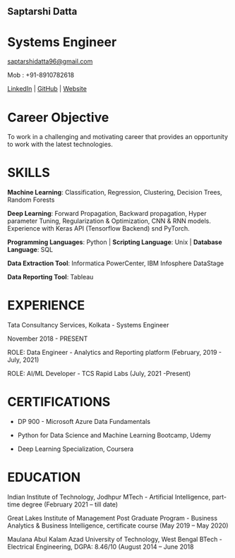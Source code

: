 ## Saptarshi Datta

# Systems Engineer

[saptarshidatta96@gmail.com](saptarshidatta96@gmail.com)

Mob : +91-8910782618

[LinkedIn](https://www.linkedin.com/in/saptarshi-datta/) | [GitHub](https://github.com/saptarshidatta96) | [Website](https://saptarshidatta.in/)

# Career Objective

To work in a challenging and motivating career that provides an opportunity to work with the latest
technologies.

# SKILLS

**Machine Learning**: Classification, Regression, Clustering, Decision Trees, Random Forests

**Deep Learning**: Forward Propagation, Backward propagation, Hyper parameter Tuning,
Regularization & Optimization, CNN & RNN models. Experience with Keras API (Tensorflow
Backend) snd PyTorch.

**Programming Languages**: Python | **Scripting Language**: Unix | **Database Language**: SQL

**Data Extraction Tool**: Informatica PowerCenter, IBM Infosphere DataStage

**Data Reporting Tool**: Tableau

# EXPERIENCE

Tata Consultancy Services, Kolkata - Systems Engineer

November 2018 - PRESENT

ROLE: Data Engineer - Analytics and Reporting platform (February, 2019 - July, 2021)

ROLE: AI/ML Developer - TCS Rapid Labs (July, 2021 -Present)

# CERTIFICATIONS 

- DP 900 - Microsoft Azure Data Fundamentals

- Python for Data Science and Machine Learning Bootcamp, Udemy

- Deep Learning Specialization, Coursera

# EDUCATION

Indian Institute of Technology, Jodhpur
MTech - Artificial Intelligence, part-time degree
(February 2021 – till date)

Great Lakes Institute of Management
Post Graduate Program - Business Analytics & Business Intelligence, certificate course
(May 2019 – May 2020)

Maulana Abul Kalam Azad University of Technology, West Bengal
BTech - Electrical Engineering, DGPA: 8.46/10
(August 2014 – June 2018